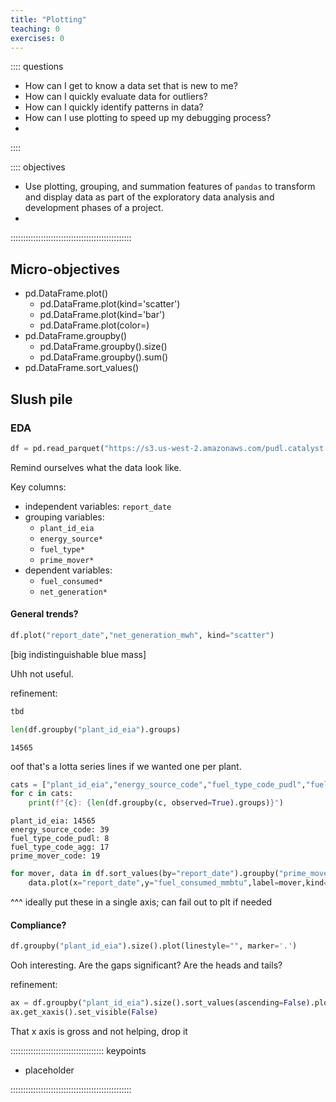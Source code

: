 ```yaml
---
title: "Plotting"
teaching: 0
exercises: 0
---
```




:::: questions 

- How can I get to know a data set that is new to me?
- How can I quickly evaluate data for outliers?
- How can I quickly identify patterns in data?
- How can I use plotting to speed up my debugging process?
- 

::::

:::: objectives

- Use plotting, grouping, and summation features of `pandas` to transform and display data as part of the exploratory data analysis and development phases of a project.
- 

::::::::::::::::::::::::::::::::::::::::::::::::

## Micro-objectives

- pd.DataFrame.plot()
  - pd.DataFrame.plot(kind='scatter')
  - pd.DataFrame.plot(kind='bar')
  - pd.DataFrame.plot(color=)
- pd.DataFrame.groupby()
  - pd.DataFrame.groupby().size()
  - pd.DataFrame.groupby().sum()
- pd.DataFrame.sort_values()

## Slush pile

### EDA

```python
df = pd.read_parquet("https://s3.us-west-2.amazonaws.com/pudl.catalyst.coop/nightly/core_eia923__monthly_generation_fuel.parquet")
```

Remind ourselves what the data look like.

Key columns:
- independent variables: `report_date`
- grouping variables:
  - `plant_id_eia`
  - `energy_source*`
  - `fuel_type*`
  - `prime_mover*`
- dependent variables:
  - `fuel_consumed*`
  - `net_generation*`

#### General trends?

```python
df.plot("report_date","net_generation_mwh", kind="scatter")
```
[big indistinguishable blue mass]

Uhh not useful.

refinement:
```python
tbd
```

```python
len(df.groupby("plant_id_eia").groups)
```
```output
14565
```
oof that's a lotta series lines if we wanted one per plant.

```python
cats = ["plant_id_eia","energy_source_code","fuel_type_code_pudl","fuel_type_code_agg","prime_mover_code"]
for c in cats:
    print(f"{c}: {len(df.groupby(c, observed=True).groups)}")
```
```outputs
plant_id_eia: 14565
energy_source_code: 39
fuel_type_code_pudl: 8
fuel_type_code_agg: 17
prime_mover_code: 19
```

```python
for mover, data in df.sort_values(by="report_date").groupby("prime_mover_code"):
    data.plot(x="report_date",y="fuel_consumed_mmbtu",label=mover,kind="scatter")
```
^^^ ideally put these in a single axis; can fail out to plt if needed

#### Compliance?

```python
df.groupby("plant_id_eia").size().plot(linestyle="", marker='.')
```

Ooh interesting. Are the gaps significant? Are the heads and tails?

refinement:

```python
ax = df.groupby("plant_id_eia").size().sort_values(ascending=False).plot(kind='bar')
ax.get_xaxis().set_visible(False)
```

That x axis is gross and not helping, drop it



::::::::::::::::::::::::::::::::::::: keypoints 

- placeholder

::::::::::::::::::::::::::::::::::::::::::::::::


